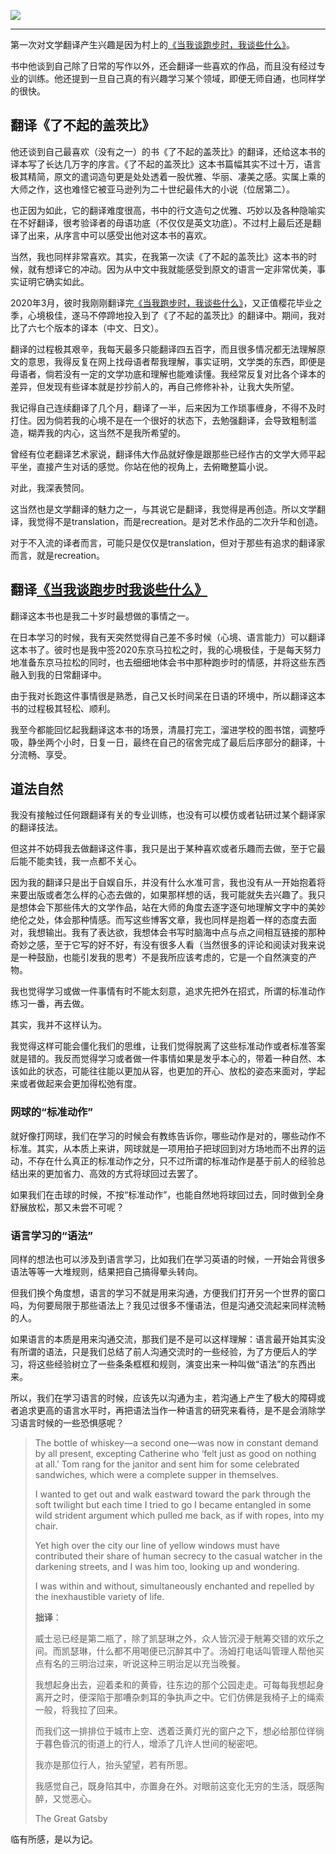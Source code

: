 ![](https://rolen.b-cdn.net/wp-content/uploads/2023/11/recreation.jpg)

---

第一次对文学翻译产生兴趣是因为村上的[《当我谈跑步时，我谈些什么》](https://rolen.wiki/what-i-talk-about-when-i-talk-about-running/)。

书中他谈到自己除了日常的写作以外，还会翻译一些喜欢的作品，而且没有经过专业的训练。他还提到一旦自己真的有兴趣学习某个领域，即便无师自通，也同样学的很快。

## 翻译《了不起的盖茨比》

他还谈到自己最喜欢（没有之一）的书《了不起的盖茨比》的翻译，还给这本书的译本写了长达几万字的序言。《了不起的盖茨比》这本书篇幅其实不过十万，语言极其精简，原文的遣词造句更是处处透着一股优雅、华丽、凄美之感。实属上乘的大师之作，这也难怪它被亚马逊列为二十世纪最伟大的小说（位居第二）。

也正因为如此，它的翻译难度很高，书中的行文造句之优雅、巧妙以及各种隐喻实在不好翻译，很考验译者的母语功底（不仅仅是英文功底）。不过村上最后还是翻译了出来，从序言中可以感受出他对这本书的喜欢。

当然，我也同样非常喜欢。其实，在我第一次读《了不起的盖茨比》这本书的时候，就有想译它的冲动。因为从中文中我就能感受到原文的语言一定非常优美，事实证明它确实如此。

2020年3月，彼时我刚刚翻译完[《当我跑步时，我谈些什么》](https://rolen.wiki/what-i-talk-about-when-i-talk-about-running/)，又正值樱花毕业之季，心境极佳，遂马不停蹄地投入到了《了不起的盖茨比》的翻译中。期间，我对比了六七个版本的译本（中文、日文）。

翻译的过程极其艰辛，我每天最多只能翻译四五百字，而且很多情况都无法理解原文的意思，我得反复在网上找母语者帮我理解，事实证明，文学类的东西，即便是母语者，倘若没有一定的文学功底和理解也能难读懂。我经常反复对比各个译本的差异，但发现有些译本就是抄抄前人的，再自己修修补补，让我大失所望。

我记得自己连续翻译了几个月，翻译了一半，后来因为工作琐事缠身，不得不及时打住。因为倘若我的心境不是在一个很好的状态下，去勉强翻译，会导致粗制滥造，糊弄我的内心，这当然不是我所希望的。

曾经有位老翻译艺术家说，翻译伟大作品就好像是跟那些已经作古的文学大师平起平坐，直接产生对话的感觉。你站在他的视角上，去俯瞰整篇小说。

对此，我深表赞同。

这当然也是文学翻译的魅力之一，与其说它是翻译，我觉得是再创造。所以文学翻译，我觉得不是translation，而是recreation。是对艺术作品的二次升华和创造。

对于不入流的译者而言，可能只是仅仅是translation，但对于那些有追求的翻译家而言，就是recreation。

## 翻译[《当我谈跑步时我谈些什么》](https://rolen.wiki/what-i-talk-about-when-i-talk-about-running/)

翻译这本书也是我二十岁时最想做的事情之一。

在日本学习的时候，我有天突然觉得自己差不多时候（心境、语言能力）可以翻译这本书了。彼时也是我中签2020东京马拉松之时，我的心境极佳，于是每天努力地准备东京马拉松的同时，也去细细地体会书中那种跑步时的情感，并将这些东西融入到我的日常翻译中。

由于我对长跑这件事情很是熟悉，自己又长时间呆在日语的环境中，所以翻译这本书的过程极其轻松、顺利。

我至今都能回忆起我翻译这本书的场景，清晨打完工，溜进学校的图书馆，调整呼吸，静坐两个小时，日复一日，最终在自己的宿舍完成了最后后序部分的翻译，十分流畅、享受。

## 道法自然

我没有接触过任何跟翻译有关的专业训练，也没有可以模仿或者钻研过某个翻译家的翻译技法。

但这并不妨碍我去做翻译这件事，我只是出于某种喜欢或者乐趣而去做，至于它最后能不能卖钱，我一点都不关心。

因为我的翻译只是出于自娱自乐，并没有什么水准可言，我也没有从一开始抱着将来要出版或者怎么样的心态去做的，如果那样想的话，我可能就失去兴趣了。我只是想体会下那些伟大的文学作品，站在大师的角度去逐字逐句地理解文字中的美妙绝伦之处，体会那种情感。而写这些博客文章，我也同样是抱着一样的态度去面对，我想输出。我有了表达欲，我想体会书写时脑海中点与点之间相互链接的那种奇妙之感，至于它写的好不好，有没有很多人看（当然很多的评论和阅读对我来说是一种鼓励，也能引发我的思考）不是我所应该考虑的，它是一个自然演变的产物。

我也觉得学习或做一件事情有时不能太刻意，追求先把外在招式，所谓的标准动作练习一番，再去做。

其实，我并不这样认为。

我觉得这样可能会僵化我们的思维，让我们觉得脱离了这些标准动作或者标准答案就是错的。我反而觉得学习或者做一件事情如果是发乎本心的，带着一种自然、本该如此的状态，可能往往能以更加从容，也更加的开心、放松的姿态来面对，学起来或者做起来会更加得松弛有度。

### 网球的“标准动作”

就好像打网球，我们在学习的时候会有教练告诉你，哪些动作是对的，哪些动作不标准。其实，从本质上来讲，网球就是一项用拍子把球回到对方场地而不出界的运动，不存在什么真正的标准动作之分，只不过所谓的标准动作是基于前人的经验总结出来的更加省力、高效的方式将球回过去罢了。

如果我们在击球的时候，不按“标准动作”，也能自然地将球回过去，同时做到全身舒展放松，那又未尝不可呢？

### 语言学习的“语法”

同样的想法也可以涉及到语言学习，比如我们在学习英语的时候，一开始会背很多语法等等一大堆规则，结果把自己搞得晕头转向。

但我们换个角度想，语言的学习不就是用来沟通，方便我们打开另一个世界的窗口吗，为何要局限于那些语法上？我见过很多不懂语法，但是沟通交流起来同样流畅的人。

如果语言的本质是用来沟通交流，那我们是不是可以这样理解：语言最开始其实没有所谓的语法，只是我们总结了前人沟通交流时的一些经验，为了方便后人的学习，将这些经验树立了一些条条框框和规则，演变出来一种叫做“语法”的东西出来。

所以，我们在学习语言的时候，应该先以沟通为主，若沟通上产生了极大的障碍或者追求更高的语言水平时，再把语法当作一种语言的研究来看待，是不是会消除学习语言时候的一些恐惧感呢？

> The bottle of whiskey—a second one—was now in constant demand by all present, excepting Catherine who ‘felt just as good on nothing at all.’ Tom rang for the janitor and sent him for some celebrated sandwiches, which were a complete supper in themselves.
> 
> I wanted to get out and walk eastward toward the park through the soft twilight but each time I tried to go I became entangled in some wild strident argument which pulled me back, as if with ropes, into my chair.
> 
> Yet high over the city our line of yellow windows must have contributed their share of human secrecy to the casual watcher in the darkening streets, and I was him too, looking up and wondering.
> 
> I was within and without, simultaneously enchanted and repelled by the inexhaustible variety of life.
> 
> **拙译**：
> 
> 威士忌已经是第二瓶了，除了凯瑟琳之外，众人皆沉浸于觥筹交错的欢乐之间。而凯瑟琳，什么都不用喝便已沉醉其中了。汤姆打电话叫管理人帮他买点有名的三明治过来，听说这种三明治足以充当晚餐。
> 
> 我想起身出去，迎着柔和的黄昏，往东边的那个公园走走。可每每我想起身离开之时，便深陷于那嘈杂刺耳的争执声之中。它们仿佛是我椅子上的绳索一般，将我拉了回来。
> 
> 而我们这一排排位于城市上空、透着泛黄灯光的窗户之下，想必给那位徉徜于暮色昏沉的街道上的行人，增添了几许人世间的秘密吧。
> 
> 我亦是那位行人，抬头望望，若有所思。
> 
> 我感觉自己，既身陷其中，亦置身在外。对眼前这变化无穷的生活，既感陶醉，又觉恶心。
> 
> The Great Gatsby

临有所感，是以为记。